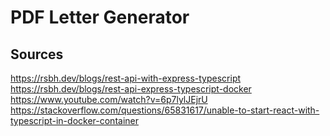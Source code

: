 # PDF Letter Generator

## Sources

https://rsbh.dev/blogs/rest-api-with-express-typescript
https://rsbh.dev/blogs/rest-api-express-typescript-docker
https://www.youtube.com/watch?v=6p7lylJEjrU
https://stackoverflow.com/questions/65831617/unable-to-start-react-with-typescript-in-docker-container
